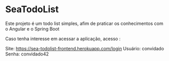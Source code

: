 # SeaTodoList

Este projeto é um todo list simples, afim de praticar os conhecimentos com o Angular e o Spring Boot

Caso tenha interesse em acessar a aplicação, acesso : 

Site: https://sea-todolist-frontend.herokuapp.com/login
Usuário: convidado
Senha: convidado42